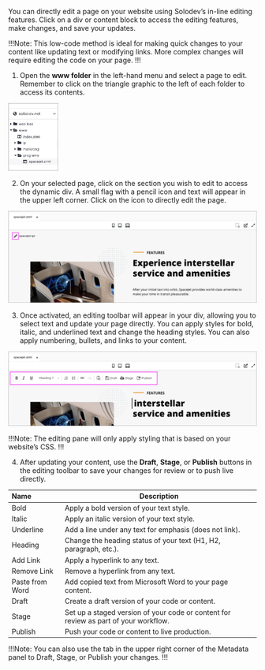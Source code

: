 You can directly edit a page on your website using Solodev’s in-line editing features. Click on a div or content block to access the editing features, make changes, and save your updates. 

!!!Note: 
This low-code method is ideal for making quick changes to your content like updating text or modifying links. More complex changes will require editing the code on your page.
!!!

1. Open the **www folder** in the left-hand menu and select a page to edit. Remember to click on the triangle graphic to the left of each folder to access its contents.

<p><img src="../../../../images/left-side-menu.jpg" alt="manage-folder" style="width: 20%;"></p>

2. On your selected page, click on the section you wish to edit to access the dynamic div. A small flag with a pencil icon and text will appear in the upper left corner. Click on the icon to directly edit the page.

<p><img src="../../../../images/spacejet-div-access.jpg" alt="manage-folder"></p>

3. Once activated, an editing toolbar will appear in your div, allowing you to select text and update your page directly. You can apply styles for bold, italic, and underlined text and change the heading styles. You can also apply numbering, bullets, and links to your content. 

<p><img src="../../../../images/spacejet-div-inline-editor.jpg" alt="manage-folder"></p>

!!!Note: 
The editing pane will only apply styling that is based on your website’s CSS.
!!!

4. After updating your content, use the **Draft**, **Stage**, or **Publish** buttons in the editing toolbar to save your changes for review or to push live directly.  

**Name** | **Description**
:--- | ---
Bold | Apply a bold version of your text style.
Italic | Apply an italic version of your text style.
Underline | Add a line under any text for emphasis (does not link).
Heading | Change the heading status of your text (H1, H2, paragraph, etc.).
Add Link | Apply a hyperlink to any text.
Remove Link | Remove a hyperlink from any text.
Paste from Word | Add copied text from Microsoft Word to your page content.
Draft | Create a draft version of your code or content.
Stage | Set up a staged version of your code or content for review as part of your workflow. 
Publish | Push your code or content to live production.

!!!Note:
You can also use the tab in the upper right corner of the Metadata panel to Draft, Stage, or Publish your changes. 
!!!